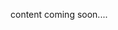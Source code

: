 <!-- <meta>
{
    "title":"Integrations",
    "slug":"integrations",
    "description":"All integrations as a single file",
    "author":"Jacob Smith",
    "github":"fill-this-in",
    "date": "2019/12/17",
    "tag":[""]
}
</meta> -->

content coming soon....
